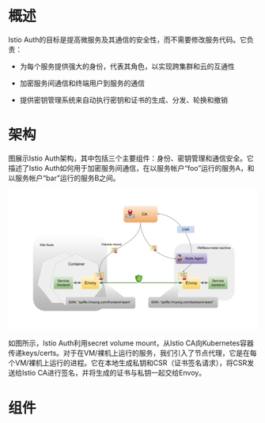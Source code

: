 # 概述

Istio Auth的目标是提高微服务及其通信的安全性，而不需要修改服务代码。它负责：

- 为每个服务提供强大的身份，代表其角色，以实现跨集群和云的互通性

- 加密服务间通信和终端用户到服务的通信

- 提供密钥管理系统来自动执行密钥和证书的生成、分发、轮换和撤销

# 架构

图展示Istio Auth架构，其中包括三个主要组件：身份、密钥管理和通信安全。它描述了Istio Auth如何用于加密服务间通信，在以服务帐户“foo”运行的服务A，和以服务帐户“bar”运行的服务B之间。

![](auth.svg)

如图所示，Istio Auth利用secret volume mount，从Istio CA向Kubernetes容器传递keys/certs。对于在VM/裸机上运行的服务，我们引入了节点代理，它是在每个VM/裸机上运行的进程。它在本地生成私钥和CSR（证书签名请求），将CSR发送给Istio CA进行签名，并将生成的证书与私钥一起交给Envoy。

# 组件


